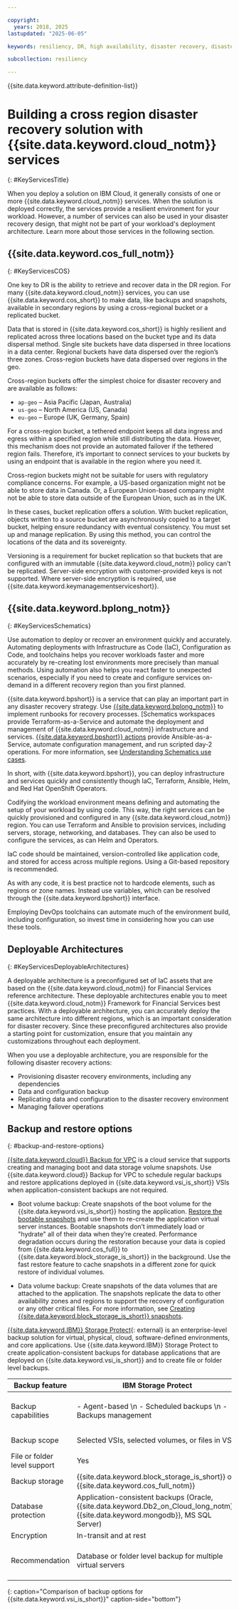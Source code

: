 ```yaml
---

copyright:
  years: 2018, 2025
lastupdated: "2025-06-05"

keywords: resiliency, DR, high availability, disaster recovery, disaster recovery plan, disaster event, zero downtime, workloads, failover, failover design, network resiliency, recovery time objective, recovery point objective

subcollection: resiliency

---
```


{{site.data.keyword.attribute-definition-list}}

# Building a cross region disaster recovery solution with {{site.data.keyword.cloud_notm}} services
{: #KeyServicesTitle}

When you deploy a solution on IBM Cloud, it generally consists of one or more {{site.data.keyword.cloud_notm}} services. When the solution is deployed correctly, the services provide a resilient environment for your workload. However, a number of services can also be used in your disaster recovery design, that might not be part of your workload's deployment architecture. Learn more about those services in the following section.

## {{site.data.keyword.cos_full_notm}}
{: #KeyServicesCOS}

One key to DR is the ability to retrieve and recover data in the DR region. For many {{site.data.keyword.cloud_notm}} services, you can use {{site.data.keyword.cos_short}} to make data, like backups and snapshots, available in secondary regions by using a cross-regional bucket or a replicated bucket.

Data that is stored in {{site.data.keyword.cos_short}} is highly resilient and replicated across three locations based on the bucket type and its data dispersal method. Single site buckets have data dispersed in three locations in a data center. Regional buckets have data dispersed over the region’s three zones. Cross-region buckets have data dispersed over regions in the geo.

Cross-region buckets offer the simplest choice for disaster recovery and are available as follows:

* `ap-geo` – Asia Pacific (Japan, Australia)
* `us-geo` – North America (US, Canada)
* `eu-geo` – Europe (UK, Germany, Spain)

For a cross-region bucket, a tethered endpoint keeps all data ingress and egress within a specified region while still distributing the data. However, this mechanism does not provide an automated failover if the tethered region fails. Therefore, it’s important to connect services to your buckets by using an endpoint that is available in the region where you need it.

Cross-region buckets might not be suitable for users with regulatory compliance concerns. For example, a US-based organization might not be able to store data in Canada. Or, a European Union-based company might not be able to store data outside of the European Union, such as in the UK.

In these cases, bucket replication offers a solution. With bucket replication, objects written to a source bucket are asynchronously copied to a target bucket, helping ensure redundancy with eventual consistency. You must set up and manage replication. By using this method, you can control the locations of the data and its sovereignty.

Versioning is a requirement for bucket replication so that buckets that are configured with an immutable {{site.data.keyword.cloud_notm}} policy can't be replicated. Server-side encryption with customer-provided keys is not supported. Where server-side encryption is required, use {{site.data.keyword.keymanagementserviceshort}}.

## {{site.data.keyword.bplong_notm}}
{: #KeyServicesSchematics}

Use automation to deploy or recover an environment quickly and accurately. Automating deployments with Infrastructure as Code (IaC), Configuration as Code, and toolchains helps you recover workloads faster and more accurately by re-creating lost environments more precisely than manual methods. Using automation also helps you react faster to unexpected scenarios, especially if you need to create and configure services on-demand in a different recovery region than you first planned.

{{site.data.keyword.bpshort}} is a service that can play an important part in any disaster recovery strategy. Use [{{site.data.keyword.bplong_notm}}](/schematics/overview) to implement runbooks for recovery processes. [Schematics workspaces provide Terraform-as-a-Service and automate the deployment and management of {{site.data.keyword.cloud_notm}} infrastructure and services. [{{site.data.keyword.bpshort}} actions](/docs/schematics?topic=schematics-sc-actions) provide Ansible-as-a-Service, automate configuration management, and run scripted day-2 operations. For more information, see [Understanding Schematics use cases](/docs/schematics?topic=schematics-how-it-works).

In short, with {{site.data.keyword.bpshort}}, you can deploy infrastructure and services quickly and consistently though IaC, Terraform, Ansible, Helm, and Red Hat OpenShift Operators.

Codifying the workload environment means defining and automating the setup of your workload by using code. This way, the right services can be quickly provisioned and configured in any {{site.data.keyword.cloud_notm}} region. You can use Terraform and Ansible to provision services, including servers, storage, networking, and databases. They can also be used to configure the services, as can Helm and Operators.

IaC code should be maintained, version-controlled like application code, and stored for access across multiple regions. Using a Git-based repository is recommended.

As with any code, it is best practice not to hardcode elements, such as regions or zone names. Instead use variables, which can be resolved through the {{site.data.keyword.bpshort}} interface.

Employing DevOps toolchains can automate much of the environment build, including configuration, so invest time in considering how you can use these tools.

## Deployable Architectures
{: #KeyServicesDeployableArchitectures}

A deployable architecture is a preconfigured set of IaC assets that are based on the {{site.data.keyword.cloud_notm}} for Financial Services reference architecture. These deployable architectures enable you to meet {{site.data.keyword.cloud_notm}} Framework for Financial Services best practices. With a deployable architecture, you can accurately deploy the same architecture into different regions, which is an important consideration for disaster recovery. Since these preconfigured architectures also provide a starting point for customization, ensure that you maintain any customizations throughout each deployment.

When you use a deployable architecture, you are responsible for the following disaster recovery actions:

* Provisioning disaster recovery environments, including any dependencies
* Data and configuration backup
* Replicating data and configuration to the disaster recovery environment
* Managing failover operations

## Backup and restore options
{: #backup-and-restore-options}

[{{site.data.keyword.cloud}} Backup for VPC](/docs/vpc?topic=vpc-backup-service-about&interface=ui) is a cloud service that supports creating and managing boot and data storage volume snapshots. Use {{site.data.keyword.cloud}} Backup for VPC to schedule regular backups and restore applications deployed in {{site.data.keyword.vsi_is_short}} VSIs when application-consistent backups are not required.

- Boot volume backup: Create snapshots of the boot volume for the {{site.data.keyword.vsi_is_short}} hosting the application. [Restore the bootable snapshots](/docs/vpc?topic=vpc-baas-vpc-restore&interface=ui#baas-restore-concept-boot) and use them to re-create the application virtual server instances. Bootable snapshots don’t immediately load or "hydrate" all of their data when they’re created. Performance degradation occurs during the restoration because your data is copied from {{site.data.keyword.cos_full}} to {{site.data.keyword.block_storage_is_short}} in the background. Use the fast restore feature to cache snapshots in a different zone for quick restore of individual volumes.

- Data volume backup: Create snapshots of the data volumes that are attached to the application. The snapshots replicate the data to other availability zones and regions to support the recovery of configuration or any other critical files. For more information, see [Creating {{site.data.keyword.block_storage_is_short}} snapshots](/docs/vpc?topic=vpc-snapshots-vpc-create&interface=ui).

[{{site.data.keyword.IBM}} Storage Protect](/catalog/content/SPonIBMCloud-20c54034-d319-48c0-beb6-0b4adc54265c-global){: external} is an enterprise-level backup solution for virtual, physical, cloud, software-defined environments, and core applications. Use {{site.data.keyword.IBM}} Storage Protect to create application-consistent backups for database applications that are deployed on {{site.data.keyword.vsi_is_short}} and to create file or folder level backups.

| Backup feature            | IBM Storage Protect                      | IBM Cloud Backup for VPC                              |
|-------------------------------|--------------------------------|--------------------------------|
| Backup capabilities       | - Agent-based \n - Scheduled backups \n - Backups management      | - Scheduled backups \n - Backups management \n - Fast restore clone \n - Cross-regional copies                |
| Backup scope            | Selected VSIs, selected volumes, or files in VSIs                        | Selected volumes (boot or data) attached to any VSIs                                         |
| File or folder level support | Yes                                                                     | No                                                                                           |
| Backup storage           | {{site.data.keyword.block_storage_is_short}} or {{site.data.keyword.cos_full_notm}}                                            | {{site.data.keyword.cos_full_notm}}                                                                                      |
| Database protection      | Application-consistent backups (Oracle, {{site.data.keyword.Db2_on_Cloud_long_notm}}, {{site.data.keyword.mongodb}}, MS SQL Server) | Not supported                                                                                |
| Encryption          | In-transit and at rest                                                  | In-transit and at rest                                                                       |
| Recommendation          | Database or folder level backup for multiple virtual servers                             | Complex backup operations for multiple virtual servers that do not require application data consistency |
{: caption="Comparison of backup options for {{site.data.keyword.vsi_is_short}}" caption-side="bottom"}
